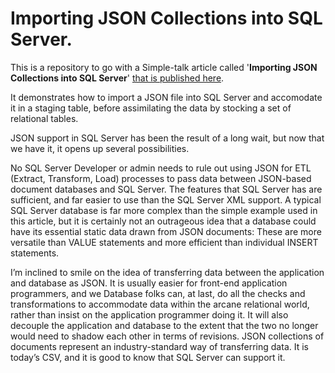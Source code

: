 # Importing JSON Collections into SQL Server.

This is a repository to go with a Simple-talk article called '**Importing JSON Collections into SQL Server**' [that is published here](https://www.red-gate.com/simple-talk/sql/t-sql-programming/importing-json-collections-sql-server/). 

It demonstrates how to import a JSON file into SQL Server and accomodate it in a staging table, before assimilating the data by stocking a set of relational tables. 

JSON support in SQL Server has been the result of a long wait, but now that we have it, it opens up several possibilities.

No SQL Server Developer or admin needs to rule out using JSON for ETL (Extract, Transform, Load) processes to pass data between JSON-based document databases and SQL Server. The features that SQL Server has are sufficient, and far easier to use than the SQL Server XML support. 
A typical SQL Server database is far more complex than the simple example used in this article, but it is certainly not an outrageous idea that a database could have its essential static data drawn from JSON documents: These are more versatile than VALUE statements and more efficient than individual INSERT statements.

I’m inclined to smile on the idea of transferring data between the application and database as JSON. It is usually easier for front-end application programmers, and we Database folks can, at last, do all the checks and transformations to accommodate data within the arcane relational world, rather than insist on the application programmer doing it. It will also decouple the application and database to the extent that the two no longer would need to shadow each other in terms of revisions.
JSON collections of documents represent an industry-standard way of transferring data. It is today’s  CSV, and it is good to know that SQL Server can support  it.

